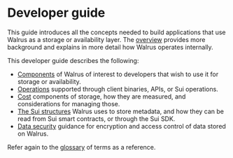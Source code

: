 # Developer guide

This guide introduces all the concepts needed to build applications that use Walrus as a storage
or availability layer. The [overview](../design/overview.md) provides more background and explains
in more detail how Walrus operates internally.

This developer guide describes the following:

- [Components](components.md) of Walrus of interest to developers that wish to use it for
  storage or availability.
- [Operations](dev-operations.md) supported through client binaries, APIs, or Sui operations.
- [Cost](costs.md) components of storage, how they are measured, and considerations for managing those.
- [The Sui structures](sui-struct.md) Walrus uses to store metadata, and how they can be read
  from Sui smart contracts, or through the Sui SDK.
- [Data security](data-security.md) guidance for encryption and access control of data stored on Walrus.

Refer again to the [glossary](../glossary.md) of terms as a reference.
